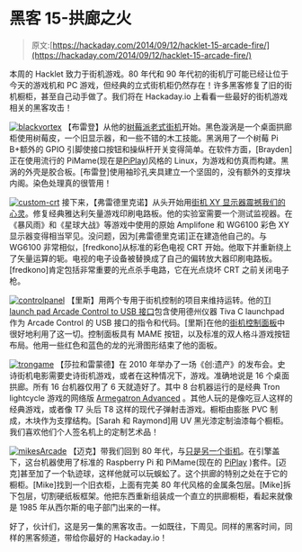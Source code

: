# 黑客 15-拱廊之火

> 原文:[https://hackaday.com/2014/09/12/hacklet-15-arcade-fire/](https://hackaday.com/2014/09/12/hacklet-15-arcade-fire/)

本周的 Hacklet 致力于街机游戏。80 年代和 90 年代初的街机厅可能已经让位于今天的游戏机和 PC 游戏，但经典的立式街机柜仍然存在！许多黑客修复了旧的街机橱柜，甚至自己动手做了。我们将在 Hackaday.io 上看看一些最好的街机游戏相关的黑客攻击！

[![blackvortex](../Images/f366566c9079c09c6ba4c71a2e59d1da.png)](http://hackaday.io/project/2090-) 【布雷登】从他的[树莓派老式街机](http://hackaday.io/project/2090)开始。黑色漩涡是一个桌面拱廊柜使用树莓皮，一个旧显示器，和一些不错的木工技能。黑涡用了一个树莓 Pi B+额外的 GPIO 引脚使接口按钮和操纵杆开关变得简单。在软件方面，[Brayden]正在使用流行的 PiMame(现在是[PiPlay](http://pimame.org/))风格的 Linux，为游戏和仿真而构建。黑涡的外壳是胶合板。[布雷登]使用袖珍孔夹具建立一个坚固的，没有额外的支撑块内阁。染色处理真的很管用！

[![custom-crt](../Images/4bec990a696ab69d220e9bc04674133d.png)](http://hackaday.io/project/2871) 接下来，【弗雷德里克诺】从头开始用[街机 XY 显示器震撼我们的心灵](http://hackaday.io/project/2871)。修复经典雅达利矢量游戏印刷电路板。他的实验室需要一个测试监视器。在《暴风雨》和《星球大战》等游戏中使用的原始 Amplifone 和 WG6100 彩色 XY 显示器变得相当罕见。没问题，因为[弗雷德里克诺]正在建造他自己的。与 WG6100 非常相似，[fredkono]从标准的彩色电视 CRT 开始。他取下并重新绕上了矢量运算的轭。电视的电子设备被替换成了自己的偏转放大器印刷电路板。[fredkono]肯定包括非常重要的光点杀手电路，它在光点烧坏 CRT 之前关闭电子枪。

[![controlpanel](../Images/cadf6175bbf81942e5219b09121a516f.png)](http://hackaday.io/project/507) 【里斯】用两个专用于街机控制的项目来维持运转。他的[TI launch pad Arcade Control to USB 接口](http://hackaday.io/project/510)包含使用德州仪器 Tiva C launchpad 作为 Arcade Control 的 USB 接口的指令和代码。[里斯]在他的[街机控制面板](http://hackaday.io/project/507)中很好地利用了这一切。控制面板具有 MAME 按钮，以及标准的双人格斗游戏按钮布局。他用一些红色和蓝色的龙的光滑图形结束了他的面板。

[![trongame](../Images/382aed819f6db384c05001ec5b78a64b.png)](http://hackaday.io/project/1419) 【莎拉和雷蒙德】在 2010 年举办了一场《创:遗产》的发布会。史诗街机电影需要史诗街机游戏，或者在这种情况下，游戏。准确地说是 16 个桌面拱廊。所有 16 台机器仅用了 6 天就造好了。其中 8 台机器运行的是经典 Tron lightcycle 游戏的网络版 [Armegatron Advanced](http://armagetronad.org/) 。其他人玩的是像吃豆人这样的经典游戏，或者像 T7 头后 T8 这样的现代子弹射击游戏。橱柜由膨胀 PVC 制成，木块作为支撑结构。[Sarah 和 Raymond]用 UV 黑光漆定制油漆每个橱柜。我们喜欢他们个人签名机上的定制艺术品！

[![mikesArcade](../Images/6e7faf2f4125a39ea23bb255706d187a.png)](http://hackaday.io/project/1234) 【迈克】带我们回到 80 年代，与[只是另一个街机](http://hackaday.io/project/1234)。在引擎盖下，这台机器使用了标准的 Raspberry Pi 和 PiMame(现在的 [PiPlay](http://pimame.org/) )套件。[迈克]甚至加了一个轨迹球，这样他就可以玩蜈蚣了。这个拱廊的特别之处在于它的橱柜。[Mike]找到一个旧衣柜，上面有完美 80 年代风格的金属条包层。[Mike]拆下包层，切割硬纸板框架。他把东西重新组装成一个直立的拱廊橱柜，看起来就像是 1985 年从西尔斯的电子部门出来的一样。

好了，伙计们，这是另一集的黑客攻击。一如既往，下周见。同样的黑客时间，同样的黑客频道，带给你最好的 Hackaday.io！